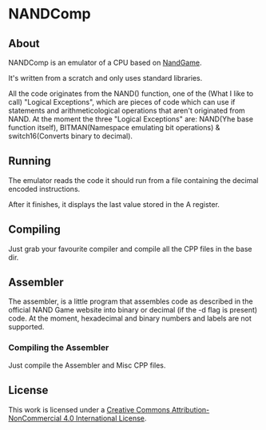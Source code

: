 # NANDComp
## About
NANDComp is an emulator of a CPU based on [NandGame](https://nandgame.com/).

It's written from a scratch and only uses standard libraries.

All the code originates from the NAND() function, one of the (What I like to call) "Logical Exceptions", which are pieces of code which can use if statements and arithmeticological operations that aren't originated from NAND.
At the moment the three "Logical Exceptions" are: NAND(Yhe base function itself), BITMAN(Namespace emulating bit operations) & switch16(Converts binary to decimal).

## Running
The emulator reads the code it should run from a file containing the decimal encoded instructions.

After it finishes, it displays the last value stored in the A register.

## Compiling
Just grab your favourite compiler and compile all the CPP files in the base dir.

## Assembler
The assembler, is a little program that assembles code as described in the official NAND Game website into binary or decimal (if the -d flag is present) code.
At the moment, hexadecimal and binary numbers and labels are not supported.

### Compiling the Assembler
Just compile the Assembler and Misc CPP files.

## License
This work is licensed under a [Creative Commons Attribution-NonCommercial 4.0 International License](http://creativecommons.org/licenses/by-nc/4.0/).